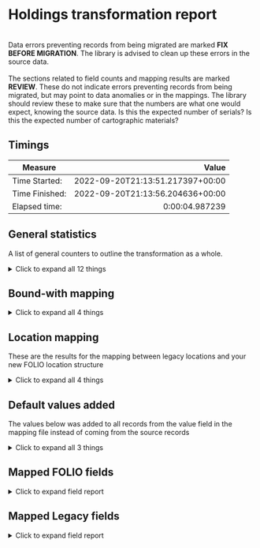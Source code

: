 # Holdings transformation report   
<br/>Data errors preventing records from being migrated are marked **FIX BEFORE MIGRATION**. The library is advised to clean up these errors in the source data.<br/><br/> The sections related to field counts and mapping results are marked **REVIEW**. These do not indicate errors preventing records from being migrated, but may point to data anomalies or in the mappings. The library should review these to make sure that the numbers are what one would expect, knowing the source data. Is this the expected number of serials? Is this the expected number of cartographic materials?
## Timings   
   
Measure | Value   
--- | ---:   
Time Started: | 2022-09-20T21:13:51.217397+00:00   
Time Finished: | 2022-09-20T21:13:56.204636+00:00   
Elapsed time: | 0:00:04.987239   
   
## General statistics    
A list of general counters to outline the transformation as a whole.    
<details><summary>Click to expand all 12 things</summary>     
   
Measure | Count   
--- | ---:   
BW Items found tied to previously created BW Holdings | 2   
Bib ids referenced in bound-with items | 18   
Bound-with holdings created | 18   
Bound-with items callnumber identified | 9   
Bound-with items identified by bib id | 9   
Holdings Records Written to disk | 17   
Number of Legacy items in file | 10   
Number of files processed | 1   
Records matched to Instances | 19   
Unique BW Holdings created from Items | 16   
Unique Holdings created from Items | 1   
</details>   
   
## Bound-with mapping    
    
<details><summary>Click to expand all 4 things</summary>     
   
Measure | Count   
--- | ---:   
Number of bib records referenced in item: 1 | 1   
Number of bib records referenced in item: 2 | 9   
Number of bib-level callnumbers in record: 2 | 9   
</details>   
   
## Location mapping    
These are the results for the mapping between legacy locations and your new FOLIO location structure    
<details><summary>Click to expand all 4 things</summary>     
   
Measure | Count   
--- | ---:   
jnlDesk   -> KU/CC/DI/P | 6   
jnlDesk -> KU/CC/DI/P | 2   
maps   -> KU/CC/DI/2 | 2   
</details>   
   
## Default values added    
The values below was added to all records from the value field in the mapping file instead of coming from the source records    
<details><summary>Click to expand all 3 things</summary>     
   
Measure | Count   
--- | ---:   
97fbb130-beb4-4eec-84a6-c69768ca3eea added to notes[0].holdingsNoteTypeId | 10   
true added to notes[0].staffOnly | 10   
</details>   

## Mapped FOLIO fields
<details><summary>Click to expand field report</summary>     

FOLIO Field | Mapped | Unmapped  
--- | --- | ---:  
_version | 0 (0%) | 10  
acquisitionFormat | 0 (0%) | 10  
acquisitionMethod | 0 (0%) | 10  
administrativeNotes | 0 (0%) | 10  
bareHoldingsItems | 0 (0%) | 10  
callNumber | 10 (100%) | 0  
callNumberPrefix | 0 (0%) | 10  
callNumberSuffix | 0 (0%) | 10  
callNumberTypeId | 0 (0%) | 10  
copyNumber | 0 (0%) | 10  
digitizationPolicy | 0 (0%) | 10  
discoverySuppress | 0 (0%) | 10  
effectiveLocationId | 0 (0%) | 10  
electronicAccess | 0 (0%) | 10  
holdingsInstance | 0 (0%) | 10  
holdingsItems | 0 (0%) | 10  
holdingsStatements | 0 (0%) | 10  
holdingsStatementsForIndexes | 0 (0%) | 10  
holdingsStatementsForSupplements | 0 (0%) | 10  
holdingsTypeId | 10 (100%) | 0  
hrid | 0 (0%) | 10  
id | 10 (100%) | 0  
illPolicy | 0 (0%) | 10  
illPolicyId | 0 (0%) | 10  
instanceId | 10 (100%) | 0  
metadata.createdByUserId | 10 (100%) | 0  
metadata.createdDate | 10 (100%) | 0  
metadata.updatedByUserId | 10 (100%) | 0  
metadata.updatedDate | 10 (100%) | 0  
notes.holdingsNoteTypeId | 10 (100%) | 0  
notes.note | 10 (100%) | 0  
notes.staffOnly | 10 (100%) | 0  
numberOfItems | 0 (0%) | 10  
permanentLocation | 0 (0%) | 10  
permanentLocationId | 10 (100%) | 0  
receiptStatus | 0 (0%) | 10  
receivingHistory | 0 (0%) | 10  
retentionPolicy | 0 (0%) | 10  
shelvingTitle | 0 (0%) | 10  
sourceId | 10 (100%) | 0  
statisticalCodeIds | 0 (0%) | 10  
tags | 0 (0%) | 10  
temporaryLocationId | 0 (0%) | 10  
</details>   

## Mapped Legacy fields
<details><summary>Click to expand field report</summary>     

Legacy Field | Present | Mapped | Unmapped  
--- | --- | --- | ---:  
CALL #(BIBLIO) | 10 (100.0%) | 10 (100%) | 0  
LOCATION | 10 (100.0%) | 10 (100%) | 0  
RECORD #(BIBLIO) | 20 (200.0%) | 20 (200%) | 0  
RECORD #(ITEM) | 10 (100.0%) | 10 (100%) | 0  
</details>   
